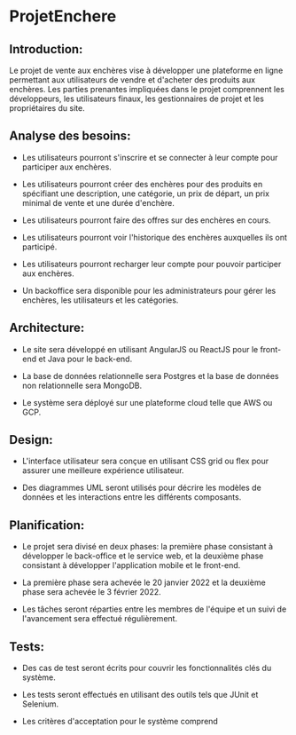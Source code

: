 # ProjetEnchere

## Introduction:
Le projet de vente aux enchères vise à développer une plateforme en ligne permettant aux utilisateurs de vendre et d'acheter des produits aux enchères. Les parties prenantes impliquées dans le projet comprennent les développeurs, les utilisateurs finaux, les gestionnaires de projet et les propriétaires du site.

## Analyse des besoins:
- Les utilisateurs pourront s'inscrire et se connecter à leur compte pour participer aux enchères.

- Les utilisateurs pourront créer des enchères pour des produits en spécifiant une description, une catégorie, un prix de départ, un prix minimal de vente et une durée d'enchère.

- Les utilisateurs pourront faire des offres sur des enchères en cours.

- Les utilisateurs pourront voir l'historique des enchères auxquelles ils ont participé.

- Les utilisateurs pourront recharger leur compte pour pouvoir participer aux enchères.

- Un backoffice sera disponible pour les administrateurs pour gérer les enchères, les utilisateurs et les catégories.

## Architecture:
- Le site sera développé en utilisant AngularJS ou ReactJS pour le front-end et Java pour le back-end.

- La base de données relationnelle sera Postgres et la base de données non relationnelle sera MongoDB.

- Le système sera déployé sur une plateforme cloud telle que AWS ou GCP.

## Design:
- L'interface utilisateur sera conçue en utilisant CSS grid ou flex pour assurer une meilleure expérience utilisateur.

- Des diagrammes UML seront utilisés pour décrire les modèles de données et les interactions entre les différents composants.

## Planification:
- Le projet sera divisé en deux phases: la première phase consistant à développer le back-office et le service web, et la deuxième phase consistant à développer l'application mobile et le front-end.

- La première phase sera achevée le 20 janvier 2022 et la deuxième phase sera achevée le 3 février 2022.

- Les tâches seront réparties entre les membres de l'équipe et un suivi de l'avancement sera effectué régulièrement.

## Tests:
- Des cas de test seront écrits pour couvrir les fonctionnalités clés du système.

- Les tests seront effectués en utilisant des outils tels que JUnit et Selenium.

- Les critères d'acceptation pour le système comprend



